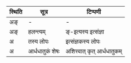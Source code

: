 | स्थिति | सूत्र | टिप्पणी |
| ----- | ------- | ------ |
| अङ् | - | - |
| अङ् | हलन्त्यम् | ङ्-इत्यस्य इत्संज्ञा |
| अ | तस्य लोपः | इत्संज्ञकस्य लोपः |
| अ | आर्धधातुकं शेषः | अशित्त्वात् कृत् आर्धधातुकम् |
